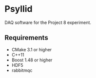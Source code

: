 Psyllid
=======

DAQ software for the Project 8 experiment.

Requirements
------------

* CMake 3.1 or higher
* C++11
* Boost 1.48 or higher
* HDF5
* rabbitmqc


